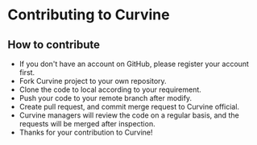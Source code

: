 # Contributing to Curvine

## How to contribute

- If you don't have an account on GitHub, please register your account first.
- Fork Curvine project to your own repository.
- Clone the code to local according to your requirement.
- Push your code to your remote branch after modify.
- Create pull request, and commit merge request to Curvine official.
- Curvine managers will review the code on a regular basis, and the requests will be merged after inspection.
- Thanks for your contribution to Curvine!